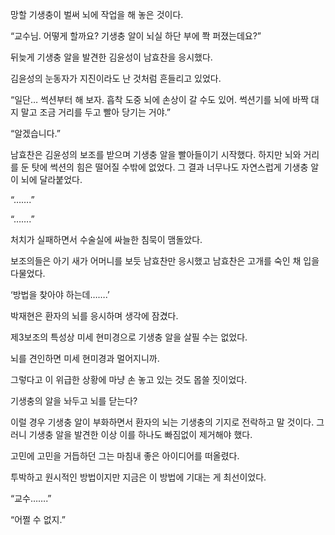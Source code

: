 망할 기생충이 벌써 뇌에 작업을 해 놓은 것이다.

“교수님. 어떻게 할까요? 기생충 알이 뇌실 하단 부에 쫙 퍼졌는데요?”

뒤늦게 기생충 알을 발견한 김윤성이 남효찬을 응시했다.

김윤성의 눈동자가 지진이라도 난 것처럼 흔들리고 있었다.

“일단… 썩션부터 해 보자. 흡착 도중 뇌에 손상이 갈 수도 있어. 썩션기를 뇌에 바짝 대지 말고 조금 거리를 두고 빨아 당기는 거야.”

“알겠습니다.”

남효찬은 김윤성의 보조를 받으며 기생충 알을 빨아들이기 시작했다. 하지만 뇌와 거리를 둔 탓에 썩션의 힘은 떨어질 수밖에 없었다. 그 결과 너무나도 자연스럽게 기생충 알이 뇌에 달라붙었다.

“…….”

“…….”

처치가 실패하면서 수술실에 싸늘한 침묵이 맴돌았다.

보조의들은 아기 새가 어머니를 보듯 남효찬만 응시했고 남효찬은 고개를 숙인 채 입을 다물었다.

‘방법을 찾아야 하는데…….’

박재현은 환자의 뇌를 응시하며 생각에 잠겼다.

제3보조의 특성상 미세 현미경으로 기생충 알을 살필 수는 없었다.

뇌를 견인하면 미세 현미경과 멀어지니까.

그렇다고 이 위급한 상황에 마냥 손 놓고 있는 것도 몹쓸 짓이었다.

기생충의 알을 놔두고 뇌를 닫는다?

이럴 경우 기생충 알이 부화하면서 환자의 뇌는 기생충의 기지로 전락하고 말 것이다. 그러니 기생충 알을 발견한 이상 이를 하나도 빠짐없이 제거해야 했다.

고민에 고민을 거듭하던 그는 마침내 좋은 아이디어를 떠올렸다.

투박하고 원시적인 방법이지만 지금은 이 방법에 기대는 게 최선이었다.

“교수…….”

“어쩔 수 없지.”